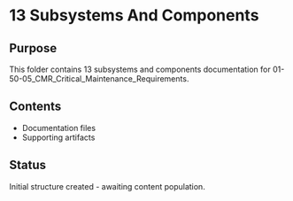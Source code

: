 # 13 Subsystems And Components

## Purpose
This folder contains 13 subsystems and components documentation for 01-50-05_CMR_Critical_Maintenance_Requirements.

## Contents
- Documentation files
- Supporting artifacts

## Status
Initial structure created - awaiting content population.
